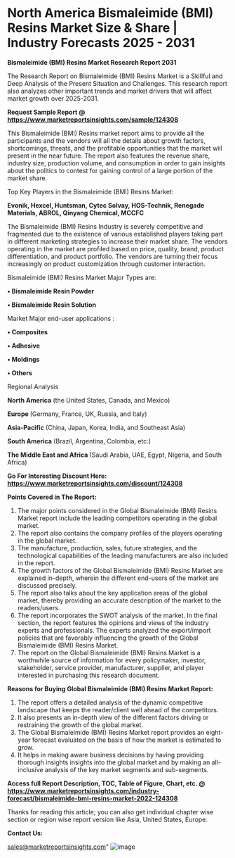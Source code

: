 # North America Bismaleimide (BMI) Resins Market Size & Share | Industry Forecasts 2025 - 2031

<strong>Bismaleimide (BMI) Resins Market Research Report 2031</strong>

The Research Report on Bismaleimide (BMI) Resins Market is a Skillful and Deep Analysis of the Present Situation and Challenges. This research report also analyzes other important trends and market drivers that will affect market growth over 2025-2031.

<strong>Request Sample Report @ <a href=https://www.marketreportsinsights.com/sample/124308>https://www.marketreportsinsights.com/sample/124308</a></strong>

This Bismaleimide (BMI) Resins market report aims to provide all the participants and the vendors will all the details about growth factors, shortcomings, threats, and the profitable opportunities that the market will present in the near future. The report also features the revenue share, industry size, production volume, and consumption in order to gain insights about the politics to contest for gaining control of a large portion of the market share.

Top Key Players in the Bismaleimide (BMI) Resins Market:

<strong>Evonik, Hexcel, Huntsman, Cytec Solvay, HOS-Technik, Renegade Materials, ABROL, Qinyang Chemical, MCCFC</strong>

The Bismaleimide (BMI) Resins Industry is severely competitive and fragmented due to the existence of various established players taking part in different marketing strategies to increase their market share. The vendors operating in the market are profiled based on price, quality, brand, product differentiation, and product portfolio. The vendors are turning their focus increasingly on product customization through customer interaction.

Bismaleimide (BMI) Resins Market Major Types are:

<strong>• Bismaleimide Resin Powder

• Bismaleimide Resin Solution</strong>

Market Major end-user applications :

<strong>• Composites

• Adhesive

• Moldings

• Others</strong>

Regional Analysis

</u><strong><b>North America</b></strong> (the United States, Canada, and Mexico)

<strong><b>Europe </b></strong>(Germany, France, UK, Russia, and Italy)

<strong><b>Asia-Pacific</b></strong> (China, Japan, Korea, India, and Southeast Asia)

<strong><b>South America</b></strong> (Brazil, Argentina, Colombia, etc.)

<strong><b>The Middle East and Africa</b></strong> (Saudi Arabia, UAE, Egypt, Nigeria, and South Africa)

<strong>Go For Interesting Discount Here: <a href=https://www.marketreportsinsights.com/discount/124308>https://www.marketreportsinsights.com/discount/124308</a></strong>

<strong>Points Covered in The Report:</strong>
<ol>
  <li>The major points considered in the Global Bismaleimide (BMI) Resins Market report include the leading competitors operating in the global market.</li>
  <li>The report also contains the company profiles of the players operating in the global market.</li>
  <li>The manufacture, production, sales, future strategies, and the technological capabilities of the leading manufacturers are also included in the report.</li>
  <li>The growth factors of the Global Bismaleimide (BMI) Resins Market are explained in-depth, wherein the different end-users of the market are discussed precisely.</li>
  <li>The report also talks about the key application areas of the global market, thereby providing an accurate description of the market to the readers/users.</li>
  <li>The report incorporates the SWOT analysis of the market. In the final section, the report features the opinions and views of the industry experts and professionals. The experts analyzed the export/import policies that are favorably influencing the growth of the Global Bismaleimide (BMI) Resins Market.</li>
  <li>The report on the Global Bismaleimide (BMI) Resins Market is a worthwhile source of information for every policymaker, investor, stakeholder, service provider, manufacturer, supplier, and player interested in purchasing this research document.</li>
</ol>
<strong>Reasons for Buying Global Bismaleimide (BMI) Resins Market Report:</strong>

<ol>
  <li>The report offers a detailed analysis of the dynamic competitive landscape that keeps the reader/client well ahead of the competitors.</li>
  <li>It also presents an in-depth view of the different factors driving or restraining the growth of the global market.</li>
  <li>The Global Bismaleimide (BMI) Resins Market report provides an eight-year forecast evaluated on the basis of how the market is estimated to grow.</li>
  <li>It helps in making aware business decisions by having providing thorough insights insights into the global market and by making an all-inclusive analysis of the key market segments and sub-segments.</li>
</ol>
<strong>Access full Report Description, TOC, Table of Figure, Chart, etc. @ <a href=https://www.marketreportsinsights.com/industry-forecast/bismaleimide-bmi-resins-market-2022-124308>https://www.marketreportsinsights.com/industry-forecast/bismaleimide-bmi-resins-market-2022-124308</a></strong>


Thanks for reading this article; you can also get individual chapter wise section or region wise report version like Asia, United States, Europe.

<strong>Contact Us:</strong>

sales@marketreportsinsights.com"
![image](https://github.com/user-attachments/assets/1ba02af3-668e-498f-949c-fe67df9f4d54)
